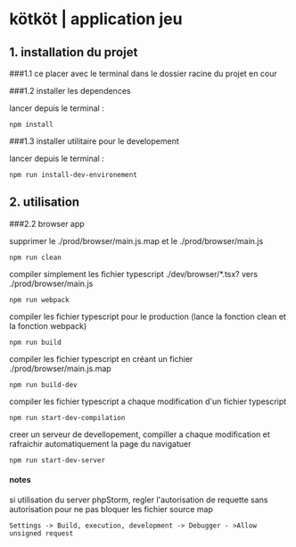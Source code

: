 # kötköt | application jeu

## 1. installation du projet

###1.1 ce placer avec le terminal dans le dossier racine du projet en cour

###1.2 installer les dependences

lancer depuis le terminal :

    npm install

###1.3 installer utilitaire pour le developement

lancer depuis le terminal :

    npm run install-dev-environement

## 2. utilisation

###2.2 browser app

supprimer le ./prod/browser/main.js.map et le ./prod/browser/main.js 

    npm run clean
    
compiler simplement les fichier typescript ./dev/browser/*.tsx? vers ./prod/browser/main.js
    
    npm run webpack
    
compiler les fichier typescript pour le production (lance la fonction clean et la fonction webpack)
    
    npm run build
    
compiler les fichier typescript en créant un fichier ./prod/browser/main.js.map
    
    npm run build-dev
    
compiler les fichier typescript a chaque modification d'un fichier typescript
    
    npm run start-dev-compilation
    
creer un serveur de devellopement, compiller a chaque modification et rafraichir automatiquement la page du navigatuer
    
    npm run start-dev-server

#### notes
si utilisation du server phpStorm, regler l'autorisation de requette sans autorisation pour ne pas bloquer les fichier source map 

    Settings -> Build, execution, development -> Debugger - >Allow unsigned request